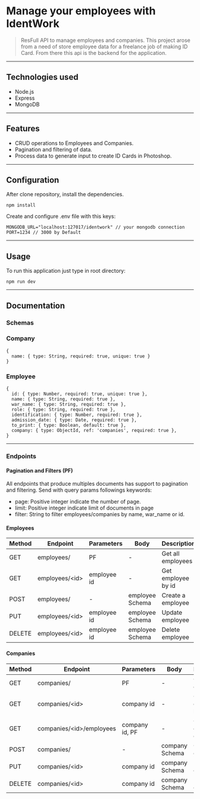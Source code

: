 # Manage your employees with IdentWork

> ResFull API to manage employees and companies. This project arose from a need of store employee data for a freelance job of making ID Card. From there this api is the backend for the application.
---
## Technologies used
- Node.js
- Express
- MongoDB
---
## Features

- CRUD operations to Employees and Companies.
- Pagination and filtering of data.
- Process data to generate input to create ID Cards in Photoshop.
---
## Configuration
After clone repository, install the dependencies.

```
npm install
```

Create and configure .env file with this keys:
```
MONGODB_URL="localhost:127017/identwork" // your mongodb connection
PORT=1234 // 3000 by Default
```
---
## Usage
To run this application just type in root directory:

```
npm run dev
```
---
## Documentation

### Schemas

### Company

```
{
  name: { type: String, required: true, unique: true } 
}
```
### Employee

```
{
  id: { type: Number, required: true, unique: true },
  name: { type: String, required: true },
  war_name: { type: String, required: true },
  role: { type: String, required: true },
  identification: { type: Number, required: true },
  admission_date: { type: Date, required: true },
  to_print: { type: Boolean, default: true },
  company: { type: ObjectId, ref: 'companies', required: true },
}
```
---
### Endpoints

#### Pagination and Filters (PF)
All endpoints that produce multiples documents has support to pagination and filtering.
Send with query params followings keywords:

- page: Positive integer indicate the number of page.
- limit: Positive integer indicate limit of documents in page
- filter: String to filter employees/companies by name, war_name or id.


####  Employees

| Method | Endpoint    | Parameters | Body        | Description    |
| ------ | ----------- | ---------- | ----------- | -------------- |
| GET    | employees/      | PF          | -           | Get all employees  |
| GET    | employees/\<id> | employee id    | -           | Get employee by id |
| POST   | employees/      | -          | employee Schema | Create a employee  |
| PUT    | employees/\<id> | employee id    | employee Schema | Update employee    |
| DELETE | employees/\<id> | employee id    | employee Schema | Delete employee    |


#### Companies

| Method | Endpoint            | Parameters | Body          | Description             |
| ------ | ------------------- | ---------- | ------------- | ----------------------- |
| GET    | companies/            | PF          | -             | Get all companies         |
| GET    | companies/\<id>       | company id  | -             | Get company by id        |
| GET    | companies/\<id>/employees | company id, PF  | -             | Get all employees of company |
| POST   | companies/            | -          | company Schema | Create a company         |
| PUT    | companies/\<id>       | company id  | company Schema | Update company           |
| DELETE | companies/\<id>       | company id  | company Schema | Delete company           |